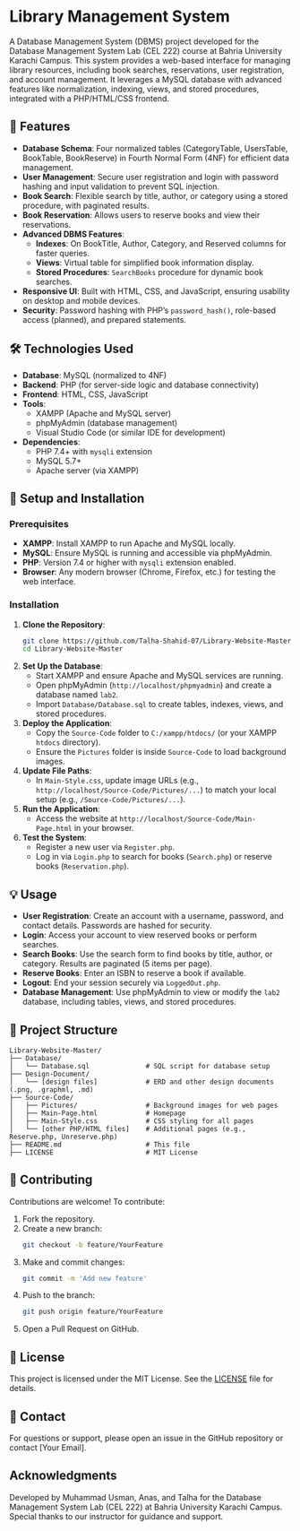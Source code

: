 # Library Management System

A Database Management System (DBMS) project developed for the Database Management System Lab (CEL 222) course at Bahria University Karachi Campus. This system provides a web-based interface for managing library resources, including book searches, reservations, user registration, and account management. It leverages a MySQL database with advanced features like normalization, indexing, views, and stored procedures, integrated with a PHP/HTML/CSS frontend.

## 🌟 Features
- **Database Schema**: Four normalized tables (CategoryTable, UsersTable, BookTable, BookReserve) in Fourth Normal Form (4NF) for efficient data management.
- **User Management**: Secure user registration and login with password hashing and input validation to prevent SQL injection.
- **Book Search**: Flexible search by title, author, or category using a stored procedure, with paginated results.
- **Book Reservation**: Allows users to reserve books and view their reservations.
- **Advanced DBMS Features**:
  - **Indexes**: On BookTitle, Author, Category, and Reserved columns for faster queries.
  - **Views**: Virtual table for simplified book information display.
  - **Stored Procedures**: `SearchBooks` procedure for dynamic book searches.
- **Responsive UI**: Built with HTML, CSS, and JavaScript, ensuring usability on desktop and mobile devices.
- **Security**: Password hashing with PHP’s `password_hash()`, role-based access (planned), and prepared statements.

## 🛠️ Technologies Used
- **Database**: MySQL (normalized to 4NF)
- **Backend**: PHP (for server-side logic and database connectivity)
- **Frontend**: HTML, CSS, JavaScript
- **Tools**:
  - XAMPP (Apache and MySQL server)
  - phpMyAdmin (database management)
  - Visual Studio Code (or similar IDE for development)
- **Dependencies**:
  - PHP 7.4+ with `mysqli` extension
  - MySQL 5.7+
  - Apache server (via XAMPP)

## 🚀 Setup and Installation

### Prerequisites
- **XAMPP**: Install XAMPP to run Apache and MySQL locally.
- **MySQL**: Ensure MySQL is running and accessible via phpMyAdmin.
- **PHP**: Version 7.4 or higher with `mysqli` extension enabled.
- **Browser**: Any modern browser (Chrome, Firefox, etc.) for testing the web interface.

### Installation
1. **Clone the Repository**:
   ```bash
   git clone https://github.com/Talha-Shahid-07/Library-Website-Master.git
   cd Library-Website-Master
   ```
2. **Set Up the Database**:
   - Start XAMPP and ensure Apache and MySQL services are running.
   - Open phpMyAdmin (`http://localhost/phpmyadmin`) and create a database named `lab2`.
   - Import `Database/Database.sql` to create tables, indexes, views, and stored procedures.
3. **Deploy the Application**:
   - Copy the `Source-Code` folder to `C:/xampp/htdocs/` (or your XAMPP `htdocs` directory).
   - Ensure the `Pictures` folder is inside `Source-Code` to load background images.
4. **Update File Paths**:
   - In `Main-Style.css`, update image URLs (e.g., `http://localhost/Source-Code/Pictures/...`) to match your local setup (e.g., `/Source-Code/Pictures/...`).
5. **Run the Application**:
   - Access the website at `http://localhost/Source-Code/Main-Page.html` in your browser.
6. **Test the System**:
   - Register a new user via `Register.php`.
   - Log in via `Login.php` to search for books (`Search.php`) or reserve books (`Reservation.php`).

## 💡 Usage
- **User Registration**: Create an account with a username, password, and contact details. Passwords are hashed for security.
- **Login**: Access your account to view reserved books or perform searches.
- **Search Books**: Use the search form to find books by title, author, or category. Results are paginated (5 items per page).
- **Reserve Books**: Enter an ISBN to reserve a book if available.
- **Logout**: End your session securely via `LoggedOut.php`.
- **Database Management**: Use phpMyAdmin to view or modify the `lab2` database, including tables, views, and stored procedures.

## 📂 Project Structure
```
Library-Website-Master/
├── Database/
│   └── Database.sql              # SQL script for database setup
├── Design-Document/
│   └── [design files]            # ERD and other design documents (.png, .graphml, .md)
├── Source-Code/
│   ├── Pictures/                 # Background images for web pages
│   ├── Main-Page.html            # Homepage
│   ├── Main-Style.css            # CSS styling for all pages
│   └── [other PHP/HTML files]    # Additional pages (e.g., Reserve.php, Unreserve.php)
├── README.md                     # This file
├── LICENSE                       # MIT License
```

## 🤝 Contributing
Contributions are welcome! To contribute:
1. Fork the repository.
2. Create a new branch:
   ```bash
   git checkout -b feature/YourFeature
   ```
3. Make and commit changes:
   ```bash
   git commit -m 'Add new feature'
   ```
4. Push to the branch:
   ```bash
   git push origin feature/YourFeature
   ```
5. Open a Pull Request on GitHub.

## 📄 License
This project is licensed under the MIT License. See the [LICENSE](LICENSE) file for details.

## 📧 Contact
For questions or support, please open an issue in the GitHub repository or contact [Your Email].

## Acknowledgments
Developed by Muhammad Usman, Anas, and Talha for the Database Management System Lab (CEL 222) at Bahria University Karachi Campus. Special thanks to our instructor for guidance and support.

